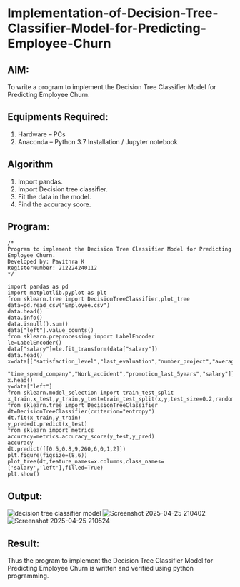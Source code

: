 # Implementation-of-Decision-Tree-Classifier-Model-for-Predicting-Employee-Churn

## AIM:
To write a program to implement the Decision Tree Classifier Model for Predicting Employee Churn.

## Equipments Required:
1. Hardware – PCs
2. Anaconda – Python 3.7 Installation / Jupyter notebook

## Algorithm
1. Import pandas.
2. Import Decision tree classifier.
3. Fit the data in the model.
4. Find the accuracy score.


## Program:
```
/*
Program to implement the Decision Tree Classifier Model for Predicting Employee Churn.
Developed by: Pavithra K 
RegisterNumber: 212224240112  
*/
```
```
import pandas as pd
import matplotlib.pyplot as plt
from sklearn.tree import DecisionTreeClassifier,plot_tree
data=pd.read_csv("Employee.csv")
data.head()
data.info()
data.isnull().sum()
data["left"].value_counts()
from sklearn.preprocessing import LabelEncoder
le=LabelEncoder()
data["salary"]=le.fit_transform(data["salary"])
data.head()
x=data[["satisfaction_level","last_evaluation","number_project","average_montly_hours",
    "time_spend_company","Work_accident","promotion_last_5years","salary"]]
x.head()
y=data["left"]
from sklearn.model_selection import train_test_split
x_train,x_test,y_train,y_test=train_test_split(x,y,test_size=0.2,random_state=100)
from sklearn.tree import DecisionTreeClassifier
dt=DecisionTreeClassifier(criterion="entropy")
dt.fit(x_train,y_train)
y_pred=dt.predict(x_test)
from sklearn import metrics
accuracy=metrics.accuracy_score(y_test,y_pred)
accuracy
dt.predict([[0.5,0.8,9,260,6,0,1,2]])
plt.figure(figsize=(8,6))
plot_tree(dt,feature_names=x.columns,class_names=['salary','left'],filled=True)
plt.show()
```

## Output:
![decision tree classifier model](sam.png)
![Screenshot 2025-04-25 210402](https://github.com/user-attachments/assets/68cf38e8-accc-43d3-8f12-1ee0ab1bbcde)
![Screenshot 2025-04-25 210524](https://github.com/user-attachments/assets/b363b55a-aa35-4d46-a2e2-06ce5229b842)


## Result:
Thus the program to implement the  Decision Tree Classifier Model for Predicting Employee Churn is written and verified using python programming.
